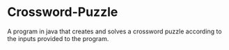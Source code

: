 # Crossword-Puzzle
A program in java that creates and solves a crossword puzzle according to the inputs provided to the program.
